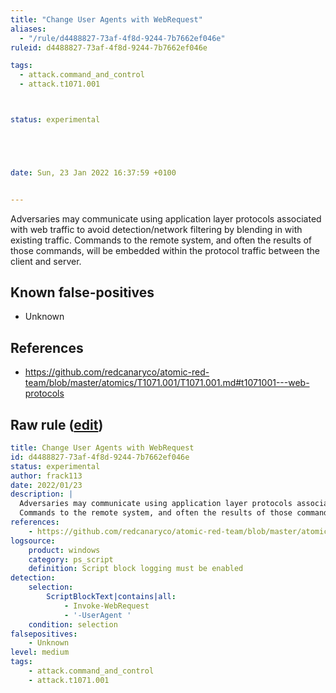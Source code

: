 ```yaml
---
title: "Change User Agents with WebRequest"
aliases:
  - "/rule/d4488827-73af-4f8d-9244-7b7662ef046e"
ruleid: d4488827-73af-4f8d-9244-7b7662ef046e

tags:
  - attack.command_and_control
  - attack.t1071.001



status: experimental





date: Sun, 23 Jan 2022 16:37:59 +0100


---
```


Adversaries may communicate using application layer protocols associated with web traffic to avoid detection/network filtering by blending in with existing traffic.
Commands to the remote system, and often the results of those commands, will be embedded within the protocol traffic between the client and server. 


<!--more-->


## Known false-positives

* Unknown



## References

* https://github.com/redcanaryco/atomic-red-team/blob/master/atomics/T1071.001/T1071.001.md#t1071001---web-protocols


## Raw rule ([edit](https://github.com/SigmaHQ/sigma/edit/master/rules/windows/powershell/powershell_script/posh_ps_susp_invoke_webrequest_useragent.yml))
```yaml
title: Change User Agents with WebRequest
id: d4488827-73af-4f8d-9244-7b7662ef046e
status: experimental
author: frack113
date: 2022/01/23
description: |
  Adversaries may communicate using application layer protocols associated with web traffic to avoid detection/network filtering by blending in with existing traffic.
  Commands to the remote system, and often the results of those commands, will be embedded within the protocol traffic between the client and server. 
references:
    - https://github.com/redcanaryco/atomic-red-team/blob/master/atomics/T1071.001/T1071.001.md#t1071001---web-protocols
logsource:
    product: windows
    category: ps_script
    definition: Script block logging must be enabled
detection:
    selection:
        ScriptBlockText|contains|all:
            - Invoke-WebRequest
            - '-UserAgent '
    condition: selection
falsepositives:
    - Unknown
level: medium
tags:
    - attack.command_and_control
    - attack.t1071.001


```
